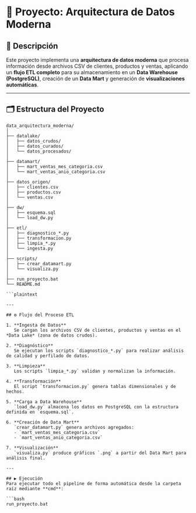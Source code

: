 # 🧩 Proyecto: Arquitectura de Datos Moderna

## 📘 Descripción
Este proyecto implementa una **arquitectura de datos moderna** que procesa información desde archivos CSV de clientes, productos y ventas, aplicando un **flujo ETL completo** para su almacenamiento en un **Data Warehouse (PostgreSQL)**, creación de un **Data Mart** y generación de **visualizaciones automáticas**.

---

## 🗂️ Estructura del Proyecto

```plaintext
data_arquitectura_moderna/
│
├── datalake/
│   ├── datos_crudos/
│   ├── datos_curados/
│   └── datos_procesados/
│
├── datamart/
│   ├── mart_ventas_mes_categoria.csv
│   └── mart_ventas_anio_categoria.csv
│
├── datos_origen/
│   ├── clientes.csv
│   ├── productos.csv
│   └── ventas.csv
│
├── dw/
│   ├── esquema.sql
│   └── load_dw.py
│ 
├── etl/
│   ├── diagnostico_*.py
│   ├── transformacion.py
│   ├── limpia_*.py
│   └── ingesta.py 
│
├── scripts/
│   ├── crear_datamart.py
│   └── visualiza.py
│
├── run_proyecto.bat
└── README.md

```plaintext

---

## ⚙️ Flujo del Proceso ETL

1. **Ingesta de Datos**  
   Se cargan los archivos CSV de clientes, productos y ventas en el *Data Lake* (zona de datos crudos).

2. **Diagnóstico**  
   Se ejecutan los scripts `diagnostico_*.py` para realizar análisis de calidad y perfilado de datos.

3. **Limpieza**  
   Los scripts `limpia_*.py` validan y normalizan la información.

4. **Transformación**  
   El script `transformacion.py` genera tablas dimensionales y de hechos.

5. **Carga a Data Warehouse**  
   `load_dw.py` almacena los datos en PostgreSQL con la estructura definida en `esquema.sql`.

6. **Creación de Data Mart**  
   `crear_datamart.py` genera archivos agregados:
   - `mart_ventas_mes_categoria.csv`
   - `mart_ventas_anio_categoria.csv`

7. **Visualización**  
   `visualiza.py` produce gráficos `.png` a partir del Data Mart para análisis final.

---

## ▶️ Ejecución
Para ejecutar todo el pipeline de forma automática desde la carpeta raíz mediante **cmd**:

```bash
run_proyecto.bat

